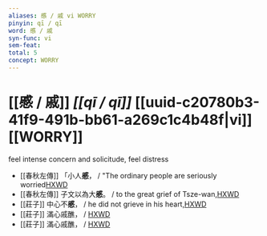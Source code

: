 ```yaml
---
aliases: 慼 / 戚 vi WORRY
pinyin: qī / qī
word: 慼 / 戚
syn-func: vi
sem-feat: 
total: 5
concept: WORRY 
---
```

# [[慼 / 戚]] *[[qī / qī]]*  [[uuid-c20780b3-41f9-491b-bb61-a269c1c4b48f|vi]] [[WORRY]]
feel intense concern and solicitude, feel distress
 - [[春秋左傳]] 「小人**慼**， / "The ordinary people are seriously worried[HXWD](https://hxwd.org/textview.html?location=KR1e0001_tls_005-247a.24)
 - [[春秋左傳]] 子文以為大**慼**。 / to the great grief of Tsze-wan,[HXWD](https://hxwd.org/textview.html?location=KR1e0001_tls_007-81a.15)
 - [[莊子]] 中心不**慼**， / he did not grieve in his heart,[HXWD](https://hxwd.org/textview.html?location=KR5c0126_tls_006-15a.6)
 - [[莊子]] 滿心戚醮，
                     / [HXWD](https://hxwd.org/textview.html?location=KR5c0126_tls_029-20a.32)
 - [[莊子]] 滿心戚醮，
                     / [HXWD](https://hxwd.org/textview.html?location=KR5c0126_tls_029-20a.32)